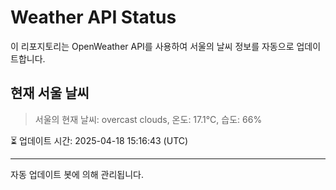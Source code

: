 
# Weather API Status

이 리포지토리는 OpenWeather API를 사용하여 서울의 날씨 정보를 자동으로 업데이트합니다.

## 현재 서울 날씨
> 서울의 현재 날씨: overcast clouds, 온도: 17.1°C, 습도: 66%

⏳ 업데이트 시간: 2025-04-18 15:16:43 (UTC)

---
자동 업데이트 봇에 의해 관리됩니다.
